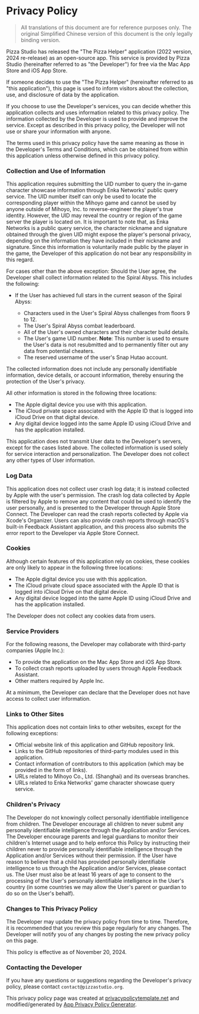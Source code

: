 # **Privacy Policy**

> All translations of this document are for reference purposes only. The original Simplified Chinese version of this document is the only legally binding version.

Pizza Studio has released the "The Pizza Helper" application (2022 version, 2024 re-release) as an open-source app. This service is provided by Pizza Studio (hereinafter referred to as "the Developer") for free via the Mac App Store and iOS App Store.

If someone decides to use the "The Pizza Helper" (hereinafter referred to as "this application"), this page is used to inform visitors about the collection, use, and disclosure of data by the application.

If you choose to use the Developer's services, you can decide whether this application collects and uses information related to this privacy policy. The information collected by the Developer is used to provide and improve the service. Except as described in this privacy policy, the Developer will not use or share your information with anyone.

The terms used in this privacy policy have the same meaning as those in the Developer's Terms and Conditions, which can be obtained from within this application unless otherwise defined in this privacy policy.

### **Collection and Use of Information**

This application requires submitting the UID number to query the in-game character showcase information through Enka Networks' public query service. The UID number itself can only be used to locate the corresponding player within the Mihoyo game and cannot be used by anyone outside of Mihoyo, Inc. to reverse-engineer the player's true identity. However, the UID may reveal the country or region of the game server the player is located on. It is important to note that, as Enka Networks is a public query service, the character nickname and signature obtained through the given UID might expose the player's personal privacy, depending on the information they have included in their nickname and signature. Since this information is voluntarily made public by the player in the game, the Developer of this application do not bear any responsibility in this regard.

For cases other than the above exception: Should the User agree, the Developer shall collect information related to the Spiral Abyss. This includes the following:

- If the User has achieved full stars in the current season of the Spiral Abyss:

    - Characters used in the User's Spiral Abyss challenges from floors 9 to 12.
    - The User's Spiral Abyss combat leaderboard.
    - All of the User's owned characters and their character build details.
    - The User's game UID number. **Note**: This number is used to ensure the User's data is not resubmitted and to permanently filter out any data from potential cheaters.
    - The reserved username of the user's Snap Hutao account.

The collected information does not include any personally identifiable information, device details, or account information, thereby ensuring the protection of the User's privacy.

All other information is stored in the following three locations:

- The Apple digital device you use with this application.
- The iCloud private space associated with the Apple ID that is logged into iCloud Drive on that digital device.
- Any digital device logged into the same Apple ID using iCloud Drive and has the application installed.

This application does not transmit User data to the Developer's servers, except for the cases listed above. The collected information is used solely for service interaction and personalization. The Developer does not collect any other types of User information.

### **Log Data**

This application does not collect user crash log data; it is instead collected by Apple with the user's permission. The crash log data collected by Apple is filtered by Apple to remove any content that could be used to identify the user personally, and is presented to the Developer through Apple Store Connect. The Developer can read the crash reports collected by Apple via Xcode's Organizer. Users can also provide crash reports through macOS's built-in Feedback Assistant application, and this process also submits the error report to the Developer via Apple Store Connect.

### **Cookies**

Although certain features of this application rely on cookies, these cookies are only likely to appear in the following three locations:

- The Apple digital device you use with this application.
- The iCloud private cloud space associated with the Apple ID that is logged into iCloud Drive on that digital device.
- Any digital device logged into the same Apple ID using iCloud Drive and has the application installed.

The Developer does not collect any cookies data from users.

### **Service Providers**

For the following reasons, the Developer may collaborate with third-party companies (Apple Inc.):

* To provide the application on the Mac App Store and iOS App Store.
* To collect crash reports uploaded by users through Apple Feedback Assistant.
* Other matters required by Apple Inc.

At a minimum, the Developer can declare that the Developer does not have access to collect user information.

### **Links to Other Sites**

This application does not contain links to other websites, except for the following exceptions:

- Official website link of this application and GitHub repository link.
- Links to the GitHub repositories of third-party modules used in this application.
- Contact information of contributors to this application (which may be provided in the form of links).
- URLs related to Mihoyo Co., Ltd. (Shanghai) and its overseas branches.
- URLs related to Enka Networks' game character showcase query service.

### **Children's Privacy**

The Developer do not knowingly collect personally identifiable intelligence from children. The Developer encourage all children to never submit any personally identifiable intelligence through the Application and/or Services. The Developer encourage parents and legal guardians to monitor their children's Internet usage and to help enforce this Policy by instructing their children never to provide personally identifiable intelligence through the Application and/or Services without their permission. If the User have reason to believe that a child has provided personally identifiable intelligence to us through the Application and/or Services, please contact us. The User must also be at least 16 years of age to consent to the processing of the User's personally identifiable intelligence in the User's country (in some countries we may allow the User's parent or guardian to do so on the User's behalf).

### **Changes to This Privacy Policy**

The Developer may update the privacy policy from time to time. Therefore, it is recommended that you review this page regularly for any changes. The Developer will notify you of any changes by posting the new privacy policy on this page.

This policy is effective as of November 20, 2024.

### **Contacting the Developer**

If you have any questions or suggestions regarding the Developer's privacy policy, please contact `contact@pizzastudio.org`.

This privacy policy page was created at [privacypolicytemplate.net](https://privacypolicytemplate.net) and modified/generated by [App Privacy Policy Generator](https://app-privacy-policy-generator.nisrulz.com/).
